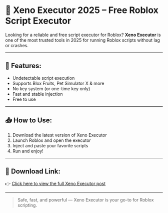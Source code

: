 # 🚀 Xeno Executor 2025 – Free Roblox Script Executor

Looking for a reliable and free script executor for Roblox? **Xeno Executor** is one of the most trusted tools in 2025 for running Roblox scripts without lag or crashes.

---

## 🔧 Features:
- Undetectable script execution
- Supports Blox Fruits, Pet Simulator X & more
- No key system (or one-time key only)
- Fast and stable injection
- Free to use

---

## 📥 How to Use:
1. Download the latest version of Xeno Executor  
2. Launch Roblox and open the executor  
3. Inject and paste your favorite scripts  
4. Run and enjoy!

---

## 🔗 Download Link:
👉 [Click here to view the full Xeno Executor post](https://scriptrst.com/%f0%9f%94%a5-xeno-executor-best-roblox-executor-for-smooth-safe-script-execution-2025/)

---

> Safe, fast, and powerful — Xeno Executor is your go-to for Roblox scripting.
